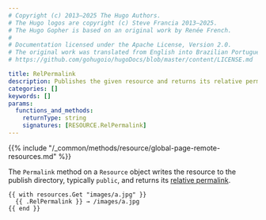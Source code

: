 ```yaml
---
# Copyright (c) 2013–2025 The Hugo Authors.
# The Hugo logos are copyright (c) Steve Francia 2013–2025.
# The Hugo Gopher is based on an original work by Renée French.
#
# Documentation licensed under the Apache License, Version 2.0.
# The original work was translated from English into Brazilian Portuguese.
# https://github.com/gohugoio/hugoDocs/blob/master/content/LICENSE.md

title: RelPermalink
description: Publishes the given resource and returns its relative permalink.
categories: []
keywords: []
params:
  functions_and_methods:
    returnType: string
    signatures: [RESOURCE.RelPermalink]
---
```


{{% include "/_common/methods/resource/global-page-remote-resources.md" %}}

The `Permalink` method on a `Resource` object writes the resource to the publish directory, typically `public`, and returns its [relative permalink](g).

```go-html-template
{{ with resources.Get "images/a.jpg" }}
  {{ .RelPermalink }} → /images/a.jpg
{{ end }}
```
